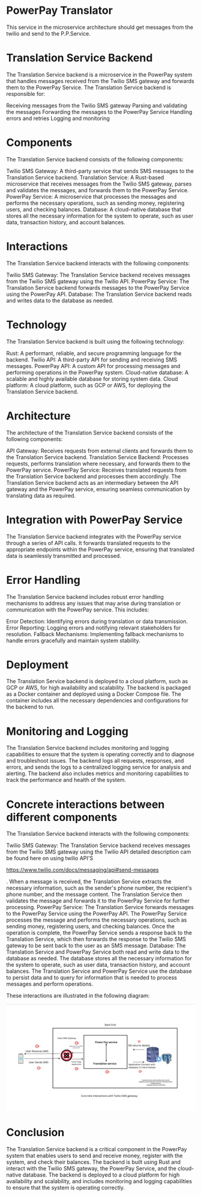 # PowerPay Translator

This service in the microservice architecture should get messages from the twilio and send to the P.P.Service.

# Translation Service Backend

The Translation Service backend is a microservice in the PowerPay system that handles messages received from the Twilio SMS gateway and forwards them to the PowerPay Service. The Translation Service backend is responsible for:

Receiving messages from the Twilio SMS gateway
Parsing and validating the messages
Forwarding the messages to the PowerPay Service
Handling errors and retries
Logging and monitoring


# Components

The Translation Service backend consists of the following components:

Twilio SMS Gateway: A third-party service that sends SMS messages to the Translation Service backend.
Translation Service: A Rust-based microservice that receives messages from the Twilio SMS gateway, parses and validates the messages, and forwards them to the PowerPay Service.
PowerPay Service: A microservice that processes the messages and performs the necessary operations, such as sending money, registering users, and checking balances.
Database: A cloud-native database that stores all the necessary information for the system to operate, such as user data, transaction history, and account balances.

# Interactions

The Translation Service backend interacts with the following components:

Twilio SMS Gateway: The Translation Service backend receives messages from the Twilio SMS gateway using the Twilio API.
PowerPay Service: The Translation Service backend forwards messages to the PowerPay Service using the PowerPay API.
Database: The Translation Service backend reads and writes data to the database as needed.

# Technology

The Translation Service backend is built using the following technology:

Rust: A performant, reliable, and secure programming language for the backend.
Twilio API: A third-party API for sending and receiving SMS messages.
PowerPay API: A custom API for processing messages and performing operations in the PowerPay system.
Cloud-native database: A scalable and highly available database for storing system data.
Cloud platform: A cloud platform, such as GCP or AWS, for deploying the Translation Service backend.


# Architecture <a name="architecture"></a>

The architecture of the Translation Service backend consists of the following components:

API Gateway: Receives requests from external clients and forwards them to the Translation Service backend.
Translation Service Backend: Processes requests, performs translation where necessary, and forwards them to the PowerPay service.
PowerPay Service: Receives translated requests from the Translation Service backend and processes them accordingly.
The Translation Service backend acts as an intermediary between the API gateway and the PowerPay service, ensuring seamless communication by translating data as required.



# Integration with PowerPay Service <a name="integration-with-powerpay-service"></a>

The Translation Service backend integrates with the PowerPay service through a series of API calls. It forwards translated requests to the appropriate endpoints within the PowerPay service, ensuring that translated data is seamlessly transmitted and processed.



# Error Handling <a name="error-handling"></a>
The Translation Service backend includes robust error handling mechanisms to address any issues that may arise during translation or communication with the PowerPay service. This includes:

Error Detection: Identifying errors during translation or data transmission.
Error Reporting: Logging errors and notifying relevant stakeholders for resolution.
Fallback Mechanisms: Implementing fallback mechanisms to handle errors gracefully and maintain system stability.





# Deployment

The Translation Service backend is deployed to a cloud platform, such as GCP or AWS, for high availability and scalability. The backend is packaged as a Docker container and deployed using a Docker Compose file. The container includes all the necessary dependencies and configurations for the backend to run.

# Monitoring and Logging

The Translation Service backend includes monitoring and logging capabilities to ensure that the system is operating correctly and to diagnose and troubleshoot issues. The backend logs all requests, responses, and errors, and sends the logs to a centralized logging service for analysis and alerting. The backend also includes metrics and monitoring capabilities to track the performance and health of the system.


# Concrete interactions between different components 

The Translation Service backend interacts with the following components:

Twilio SMS Gateway: The Translation Service backend receives messages from the Twilio SMS gateway using the Twilio API detailed description cam be found here on using twilio API'S 

https://www.twilio.com/docs/messaging/api#send-messages 


. When a message is received, the Translation Service extracts the necessary information, such as the sender's phone number, the recipient's phone number, and the message content. The Translation Service then validates the message and forwards it to the PowerPay Service for further processing.
PowerPay Service: The Translation Service forwards messages to the PowerPay Service using the PowerPay API. The PowerPay Service processes the message and performs the necessary operations, such as sending money, registering users, and checking balances. Once the operation is complete, the PowerPay Service sends a response back to the Translation Service, which then forwards the response to the Twilio SMS gateway to be sent back to the user as an SMS message.
Database: The Translation Service and PowerPay Service both read and write data to the database as needed. The database stores all the necessary information for the system to operate, such as user data, transaction history, and account balances. The Translation Service and PowerPay Service use the database to persist data and to query for information that is needed to process messages and perform operations.

These interactions are illustrated in the following diagram:

![alt text](image.png)







# Conclusion

The Translation Service backend is a critical component in the PowerPay system that enables users to send and receive money, register with the system, and check their balances. The backend is built using Rust and interact with the Twilio SMS gateway, the PowerPay Service, and the cloud-native database. The backend is deployed to a cloud platform for high availability and scalability, and includes monitoring and logging capabilities to ensure that the system is operating correctly.